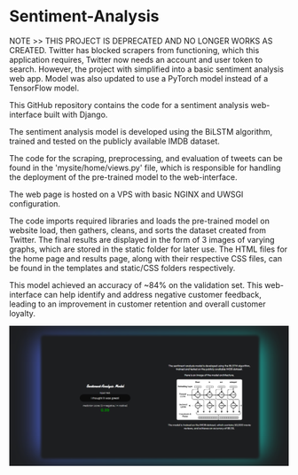 # Sentiment-Analysis

NOTE >> THIS PROJECT IS DEPRECATED AND NO LONGER WORKS AS CREATED. Twitter has blocked scrapers from functioning, which this application requires, Twitter now needs an account and user token to search. However, the project with simplified into a basic sentiment analysis web app.
Model was also updated to use a PyTorch model instead of a TensorFlow model.



This GitHub repository contains the code for a sentiment analysis web-interface built with Django.

The sentiment analysis model is developed using the BiLSTM algorithm, trained and tested on the publicly available IMDB dataset.

The code for the scraping, preprocessing, and evaluation of tweets can be found in the 'mysite/home/views.py' file, which is responsible for handling the deployment of the pre-trained model to the web-interface. 

The web page is hosted on a VPS with basic NGINX and UWSGI configuration.

The code imports required libraries and loads the pre-trained model on website load, then gathers, cleans, and sorts the dataset created from Twitter. The final results are displayed in the form of 3 images of varying graphs, which are stored in the static folder for later use. The HTML files for the home page and results page, along with their respective CSS files, can be found in the templates and static/CSS folders respectively. 

This model achieved an accuracy of ~84% on the validation set. This web-interface can help identify and address negative customer feedback, leading to an improvement in customer retention and overall customer loyalty.

![image](https://github.com/wowimnick/Sentiment-Analysis/blob/main/mysite/static/menu.png?raw=true)
